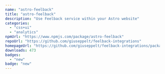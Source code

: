 ```yaml
---
name: "astro-feelback"
title: "astro-feelback"
description: "Use Feelback service within your Astro website"
categories:
  - "css+ui"
  - "analytics"
npmUrl: "https://www.npmjs.com/package/astro-feelback"
repoUrl: "https://github.com/giuseppelt/feelback-integrations"
homepageUrl: "https://github.com/giuseppelt/feelback-integrations/packages/astro#readme.md"
downloads: 473
badges:
  - "new"
badge: "new"
---
```

